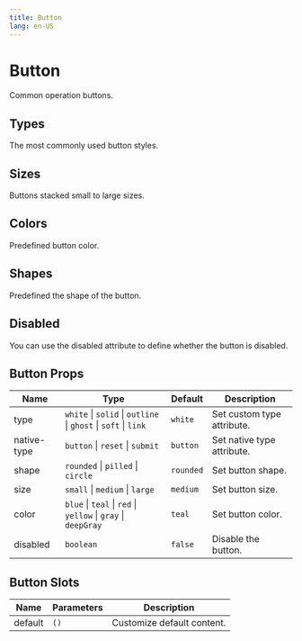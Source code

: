 ```yaml
---
title: Button
lang: en-US
---
```


# Button

Common operation buttons.

## Types

The most commonly used button styles.

<demo src="../example/button/types.vue"></demo>

## Sizes

Buttons stacked small to large sizes.

<demo src="../example/button/sizes.vue"></demo>

## Colors

Predefined button color.

<demo src="../example/button/colors.vue"></demo>

## Shapes

Predefined the shape of the button.

<demo src="../example/button/shapes.vue"></demo>

## Disabled

You can use the disabled attribute to define whether the button is disabled.

<demo src="../example/button/disabled.vue"></demo>

## Button Props

| Name        | Type                                                           | Default   | Description                |
| ----------- | -------------------------------------------------------------- | --------- | -------------------------- |
| type        | `white` \| `solid` \| `outline` \| `ghost` \| `soft` \| `link` | `white`   | Set custom type attribute. |
| native-type | `button` \| `reset` \| `submit`                                | `button`  | Set native type attribute. |
| shape       | `rounded` \| `pilled` \| `circle`                              | `rounded` | Set button shape.          |
| size        | `small` \| `medium` \| `large`                                 | `medium`  | Set button size.           |
| color       | `blue` \| `teal` \| `red` \| `yellow` \| `gray` \| `deepGray`  | `teal`    | Set button color.          |
| disabled    | `boolean`                                                      | `false`   | Disable the button.        |

## Button Slots

| Name    | Parameters | Description                |
| ------- | ---------- | -------------------------- |
| default | `()`       | Customize default content. |
